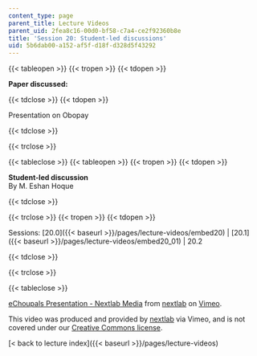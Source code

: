 ```yaml
---
content_type: page
parent_title: Lecture Videos
parent_uid: 2fea8c16-00d0-bf58-c7a4-ce2f92360b8e
title: 'Session 20: Student-led discussions'
uid: 5b6dab00-a152-af5f-d18f-d328d5f43292
---
```


{{< tableopen >}}
{{< tropen >}}
{{< tdopen >}}


**Paper discussed:**


{{< tdclose >}}
{{< tdopen >}}


Presentation on Obopay


{{< tdclose >}}

{{< trclose >}}

{{< tableclose >}}
{{< tableopen >}}
{{< tropen >}}
{{< tdopen >}}


**Student-led discussion**  
By M. Eshan Hoque


{{< tdclose >}}

{{< trclose >}}
{{< tropen >}}
{{< tdopen >}}


Sessions: [20.0]({{< baseurl >}}/pages/lecture-videos/embed20) | [20.1]({{< baseurl >}}/pages/lecture-videos/embed20_01) | 20.2


{{< tdclose >}}

{{< trclose >}}

{{< tableclose >}}

[eChoupals Presentation - Nextlab Media](https://vimeo.com/3254645) from [nextlab](https://vimeo.com/3254645) on [Vimeo](https://vimeo.com).

This video was produced and provided by [nextlab](http://vimeo.com/nextlab) via Vimeo, and is not covered under our [Creative Commons license](/terms/#cc).

[\< back to lecture index]({{< baseurl >}}/pages/lecture-videos)